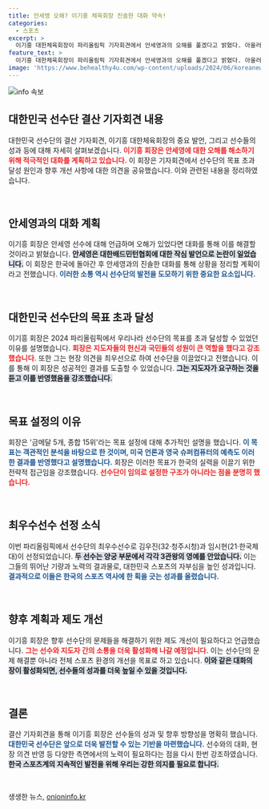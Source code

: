 ```yaml
---
title: 안세영 오해? 이기흥 체육회장 진솔한 대화 약속!
categories:
  - 스포츠
excerpt: >
  이기흥 대한체육회장이 파리올림픽 기자회견에서 안세영과의 오해를 풀겠다고 밝혔다. 아울러 선수단의 성과와 목표 설정 이유를 설명하며, 진솔한 대화를 통한 제도 개선을 예고했다. 클릭하면 더 많은 이야기와 선수단의 영광이 기다립니다!
feature_text: >
  이기흥 대한체육회장이 파리올림픽 기자회견에서 안세영과의 오해를 풀겠다고 밝혔다. 아울러 선수단의 성과와 목표 설정 이유를 설명하며, 진솔한 대화를 통한 제도 개선을 예고했다. 클릭하면 더 많은 이야기와 선수단의 영광이 기다립니다!
image: 'https://www.behealthy4u.com/wp-content/uploads/2024/06/koreanews.jpg'
---
```


<p><img src="https://www.behealthy4u.com/wp-content/uploads/2024/06/koreanews.jpg" alt="info 속보" /></p>

<h2 data-ke-size="size26">대한민국 선수단 결산 기자회견 내용</h2>

<p data-ke-size="size16">대한민국 선수단의 결산 기자회견, 이기흥 대한체육회장의 중요 발언, 그리고 선수들의 성과 등에 대해 자세히 살펴보겠습니다. <b><span style="color: #ee2323;">이기흥 회장은 안세영에 대한 오해를 해소하기 위해 적극적인 대화를 계획하고 있습니다.</span></b> 이 회장은 기자회견에서 선수단의 목표 초과 달성 원인과 향후 개선 사항에 대한 의견을 공유했습니다. 이와 관련된 내용을 정리하였습니다.</p>

<p data-ke-size="size16">&nbsp;</p>

<h2 data-ke-size="size26">안세영과의 대화 계획</h2>

<p data-ke-size="size16">이기흥 회장은 안세영 선수에 대해 언급하며 오해가 있었다면 대화를 통해 이를 해결할 것이라고 밝혔습니다. <b><span style="background-color: #21538527;">안세영은 대한배드민턴협회에 대한 작심 발언으로 논란이 일었습니다.</span></b> 이 회장은 한국에 돌아간 후 안세영과의 진솔한 대화를 통해 상황을 정리할 계획이라고 전했습니다. <b><span style="color: #1a5490;">이러한 소통 역시 선수단의 발전을 도모하기 위한 중요한 요소입니다.</span></b></p>

<p data-ke-size="size16">&nbsp;</p>

<h2 data-ke-size="size26">대한민국 선수단의 목표 초과 달성</h2>

<p data-ke-size="size16">이기흥 회장은 2024 파리올림픽에서 우리나라 선수단의 목표를 초과 달성할 수 있었던 이유를 설명했습니다. <b><span style="color: #ee2323;">회장은 지도자들의 헌신과 국민들의 성원이 큰 역할을 했다고 강조했습니다.</span></b> 또한 그는 현장 의견을 최우선으로 하여 선수단을 이끌었다고 전했습니다. 이를 통해 이 회장은 성공적인 결과를 도출할 수 있었습니다. <b><span style="background-color: #21538527;">그는 지도자가 요구하는 것을 듣고 이를 반영했음을 강조했습니다.</span></b></p>

<p data-ke-size="size16">&nbsp;</p>

<h2 data-ke-size="size26">목표 설정의 이유</h2>

<p data-ke-size="size16">회장은 '금메달 5개, 종합 15위'라는 목표 설정에 대해 추가적인 설명을 했습니다. <b><span style="color: #1a5490;">이 목표는 객관적인 분석을 바탕으로 한 것이며, 미국 언론과 영국 슈퍼컴퓨터의 예측도 이러한 결과를 반영했다고 설명했습니다.</span></b> 회장은 이러한 목표가 한국의 실력을 이끌기 위한 전략적 접근임을 강조했습니다. <b><span style="color: #ee2323;">선수단이 임의로 설정한 구조가 아니라는 점을 분명히 했습니다.</span></b></p>

<p data-ke-size="size16">&nbsp;</p>

<h2 data-ke-size="size26">최우수선수 선정 소식</h2>

<p data-ke-size="size16">이번 파리올림픽에서 선수단의 최우수선수로 김우진(32·청주시청)과 임시현(21·한국체대)이 선정되었습니다. <b><span style="background-color: #21538527;">두 선수는 양궁 부문에서 각각 3관왕의 영예를 안았습니다.</span></b> 이는 그들의 뛰어난 기량과 노력의 결과물로, 대한민국 스포츠의 자부심을 높인 성과입니다. <b><span style="color: #1a5490;">결과적으로 이들은 한국의 스포츠 역사에 한 획을 긋는 성과를 올렸습니다.</span></b></p>

<p data-ke-size="size16">&nbsp;</p>

<h2 data-ke-size="size26">향후 계획과 제도 개선</h2>

<p data-ke-size="size16">이기흥 회장은 향후 선수단의 문제들을 해결하기 위한 제도 개선이 필요하다고 언급했습니다. <b><span style="color: #ee2323;">그는 선수와 지도자 간의 소통을 더욱 활성화해 나갈 예정입니다.</span></b> 이는 선수단의 문제 해결뿐 아니라 전체 스포츠 환경의 개선을 목표로 하고 있습니다. <b><span style="background-color: #21538527;">이와 같은 대화의 장이 활성화되면, 선수들의 성과를 더욱 높일 수 있을 것입니다.</span></b></p>

<p data-ke-size="size16">&nbsp;</p>

<h2 data-ke-size="size26">결론</h2>

<p data-ke-size="size16">결산 기자회견을 통해 이기흥 회장은 선수들의 성과 및 향후 방향성을 명확히 했습니다. <b><span style="color: #1a5490;">대한민국 선수단은 앞으로 더욱 발전할 수 있는 기반을 마련했습니다.</span></b> 선수와의 대화, 현장 의견 반영 등 다양한 측면에서의 노력이 필요하다는 점을 다시 한번 강조하였습니다. <b><span style="background-color: #21538527;">한국 스포츠계의 지속적인 발전을 위해 우리는 강한 의지를 필요로 합니다.</span></b></p>

<p data-ke-size="size16">&nbsp;</p>
생생한 뉴스, <a href="https://onioninfo.kr" rel="dofollow">onioninfo.kr</a>


